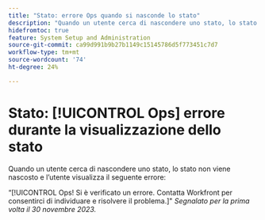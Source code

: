 ```yaml
---
title: "Stato: errore Ops quando si nasconde lo stato"
description: "Quando un utente cerca di nascondere uno stato, lo stato non viene nascosto e l’utente visualizza l’errore Ops."
hidefromtoc: true
feature: System Setup and Administration
source-git-commit: ca99d991b9b27b1149c15145786d5f773451c7d7
workflow-type: tm+mt
source-wordcount: '74'
ht-degree: 24%

---
```



# Stato: [!UICONTROL Ops] errore durante la visualizzazione dello stato

Quando un utente cerca di nascondere uno stato, lo stato non viene nascosto e l’utente visualizza il seguente errore:

“[!UICONTROL Ops! Si è verificato un errore. Contatta Workfront per consentirci di individuare e risolvere il problema.]&quot;
_Segnalato per la prima volta il 30 novembre 2023._
